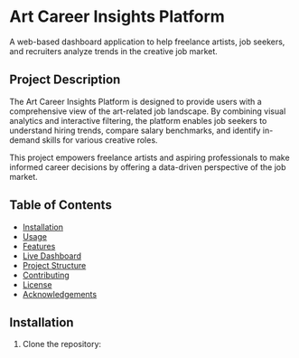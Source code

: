 # Art Career Insights Platform  
A web-based dashboard application to help freelance artists, job seekers, and recruiters analyze trends in the creative job market.

## Project Description

The Art Career Insights Platform is designed to provide users with a comprehensive view of the art-related job landscape. By combining visual analytics and interactive filtering, the platform enables job seekers to understand hiring trends, compare salary benchmarks, and identify in-demand skills for various creative roles.

This project empowers freelance artists and aspiring professionals to make informed career decisions by offering a data-driven perspective of the job market.

## Table of Contents

- [Installation](#installation)
- [Usage](#usage)
- [Features](#features)
- [Live Dashboard](#live-dashboard)
- [Project Structure](#project-structure)
- [Contributing](#contributing)
- [License](#license)
- [Acknowledgements](#acknowledgements)

## Installation

1. Clone the repository:
```bash


